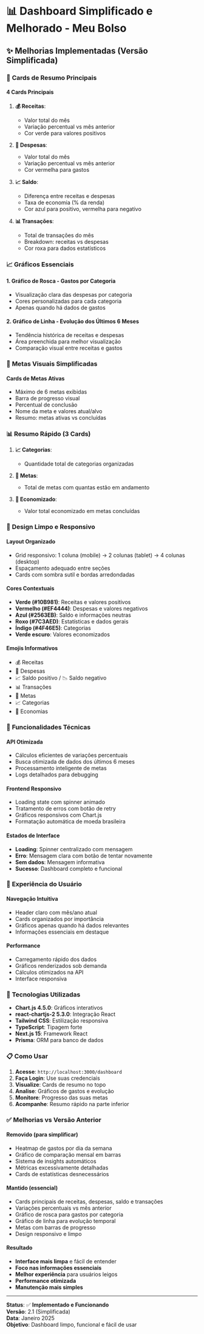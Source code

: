 # 📊 Dashboard Simplificado e Melhorado - Meu Bolso

## ✨ Melhorias Implementadas (Versão Simplificada)

### 🎯 **Cards de Resumo Principais**

#### **4 Cards Principais**
1. **💰 Receitas**: 
   - Valor total do mês
   - Variação percentual vs mês anterior
   - Cor verde para valores positivos

2. **💸 Despesas**: 
   - Valor total do mês
   - Variação percentual vs mês anterior
   - Cor vermelha para gastos

3. **📈 Saldo**: 
   - Diferença entre receitas e despesas
   - Taxa de economia (% da renda)
   - Cor azul para positivo, vermelha para negativo

4. **📊 Transações**: 
   - Total de transações do mês
   - Breakdown: receitas vs despesas
   - Cor roxa para dados estatísticos

### 📈 **Gráficos Essenciais**

#### **1. Gráfico de Rosca - Gastos por Categoria**
- Visualização clara das despesas por categoria
- Cores personalizadas para cada categoria
- Apenas quando há dados de gastos

#### **2. Gráfico de Linha - Evolução dos Últimos 6 Meses**
- Tendência histórica de receitas e despesas
- Área preenchida para melhor visualização
- Comparação visual entre receitas e gastos

### 🎯 **Metas Visuais Simplificadas**

#### **Cards de Metas Ativas**
- Máximo de 6 metas exibidas
- Barra de progresso visual
- Percentual de conclusão
- Nome da meta e valores atual/alvo
- Resumo: metas ativas vs concluídas

### 📊 **Resumo Rápido (3 Cards)**

1. **📈 Categorias**: 
   - Quantidade total de categorias organizadas

2. **🎯 Metas**: 
   - Total de metas com quantas estão em andamento

3. **💎 Economizado**: 
   - Valor total economizado em metas concluídas

### 🎨 **Design Limpo e Responsivo**

#### **Layout Organizado**
- Grid responsivo: 1 coluna (mobile) → 2 colunas (tablet) → 4 colunas (desktop)
- Espaçamento adequado entre seções
- Cards com sombra sutil e bordas arredondadas

#### **Cores Contextuais**
- **Verde (#10B981)**: Receitas e valores positivos
- **Vermelho (#EF4444)**: Despesas e valores negativos  
- **Azul (#2563EB)**: Saldo e informações neutras
- **Roxo (#7C3AED)**: Estatísticas e dados gerais
- **Índigo (#4F46E5)**: Categorias
- **Verde escuro**: Valores economizados

#### **Emojis Informativos**
- 💰 Receitas
- 💸 Despesas  
- 📈 Saldo positivo / 📉 Saldo negativo
- 📊 Transações
- 🎯 Metas
- 📈 Categorias
- 💎 Economias

### 🔧 **Funcionalidades Técnicas**

#### **API Otimizada**
- Cálculos eficientes de variações percentuais
- Busca otimizada de dados dos últimos 6 meses
- Processamento inteligente de metas
- Logs detalhados para debugging

#### **Frontend Responsivo**
- Loading state com spinner animado
- Tratamento de erros com botão de retry
- Gráficos responsivos com Chart.js
- Formatação automática de moeda brasileira

#### **Estados de Interface**
- **Loading**: Spinner centralizado com mensagem
- **Erro**: Mensagem clara com botão de tentar novamente
- **Sem dados**: Mensagem informativa
- **Sucesso**: Dashboard completo e funcional

### 📱 **Experiência do Usuário**

#### **Navegação Intuitiva**
- Header claro com mês/ano atual
- Cards organizados por importância
- Gráficos apenas quando há dados relevantes
- Informações essenciais em destaque

#### **Performance**
- Carregamento rápido dos dados
- Gráficos renderizados sob demanda
- Cálculos otimizados na API
- Interface responsiva

### 🚀 **Tecnologias Utilizadas**

- **Chart.js 4.5.0**: Gráficos interativos
- **react-chartjs-2 5.3.0**: Integração React
- **Tailwind CSS**: Estilização responsiva
- **TypeScript**: Tipagem forte
- **Next.js 15**: Framework React
- **Prisma**: ORM para banco de dados

### 📋 **Como Usar**

1. **Acesse**: `http://localhost:3000/dashboard`
2. **Faça Login**: Use suas credenciais
3. **Visualize**: Cards de resumo no topo
4. **Analise**: Gráficos de gastos e evolução
5. **Monitore**: Progresso das suas metas
6. **Acompanhe**: Resumo rápido na parte inferior

### ✅ **Melhorias vs Versão Anterior**

#### **Removido (para simplificar)**
- Heatmap de gastos por dia da semana
- Gráfico de comparação mensal em barras
- Sistema de insights automáticos
- Métricas excessivamente detalhadas
- Cards de estatísticas desnecessários

#### **Mantido (essencial)**
- Cards principais de receitas, despesas, saldo e transações
- Variações percentuais vs mês anterior
- Gráfico de rosca para gastos por categoria
- Gráfico de linha para evolução temporal
- Metas com barras de progresso
- Design responsivo e limpo

#### **Resultado**
- **Interface mais limpa** e fácil de entender
- **Foco nas informações essenciais**
- **Melhor experiência** para usuários leigos
- **Performance otimizada**
- **Manutenção mais simples**

---

**Status**: ✅ **Implementado e Funcionando**  
**Versão**: 2.1 (Simplificada)  
**Data**: Janeiro 2025  
**Objetivo**: Dashboard limpo, funcional e fácil de usar